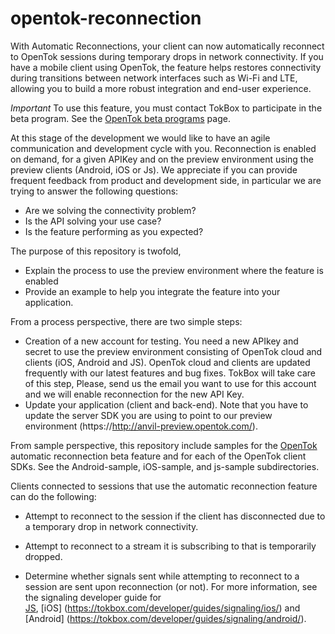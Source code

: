 opentok-reconnection
====================

With Automatic Reconnections, your client can now automatically reconnect to OpenTok sessions during temporary drops in network connectivity. If you have a mobile client using OpenTok, the feature helps restores connectivity during transitions between network interfaces such as Wi-Fi and LTE, allowing you to build a more robust integration and end-user experience.

*Important* To use this feature, you must contact TokBox to participate in the beta program.
See the [OpenTok beta programs](https://tokbox.com/platform/beta-programs) page.

At this stage of the development we would like to have an agile communication and development cycle with you. Reconnection is enabled on demand, for a given APIKey and on the preview environment using the preview clients (Android, iOS or Js). We appreciate if you can provide frequent feedback from product and development side, in particular we are trying to answer the following questions:
* Are we solving the connectivity problem?
* Is the API solving your use case?
* Is the feature performing as you expected?

The purpose of this repository is twofold,
* Explain the process to use the preview environment where the feature is enabled
* Provide an example to help you integrate the feature into your application. 

From a process perspective, there are two simple steps:
* Creation of a new account for testing. You need a new APIkey and secret to use the preview environment consisting of OpenTok cloud and clients (iOS, Android and JS). OpenTok cloud and clients  are updated frequently with our latest features and bug fixes. TokBox will take care of this step, Please, send us the email you want to use for this account and we will enable reconnection for the new API Key.
* Update your application (client and back-end). Note that you have to update the server SDK you are using to point to our preview environment (https://http://anvil-preview.opentok.com/).
 
From sample perspective, this repository include samples for the [OpenTok](https://tokbox.com/developer/) automatic reconnection beta feature and for each of the OpenTok client SDKs. See the Android-sample, iOS-sample, and js-sample subdirectories.

Clients connected to sessions that use the automatic reconnection feature can do the following:

* Attempt to reconnect to the session if the client has disconnected due to a temporary drop in
  network connectivity.

* Attempt to reconnect to a stream it is subscribing to that is temporarily dropped.

* Determine whether signals sent while attempting to reconnect to a session are sent upon
  reconnection (or not). For more information, see the signaling developer guide for   
  [JS](https://tokbox.com/developer/guides/signaling/js/), [iOS] (https://tokbox.com/developer/guides/signaling/ios/) and [Android] (https://tokbox.com/developer/guides/signaling/android/).

